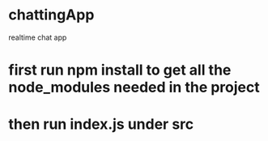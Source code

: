 # chattingApp
realtime chat app

# first run npm install to get all the node_modules needed in the project
# then run index.js under src
